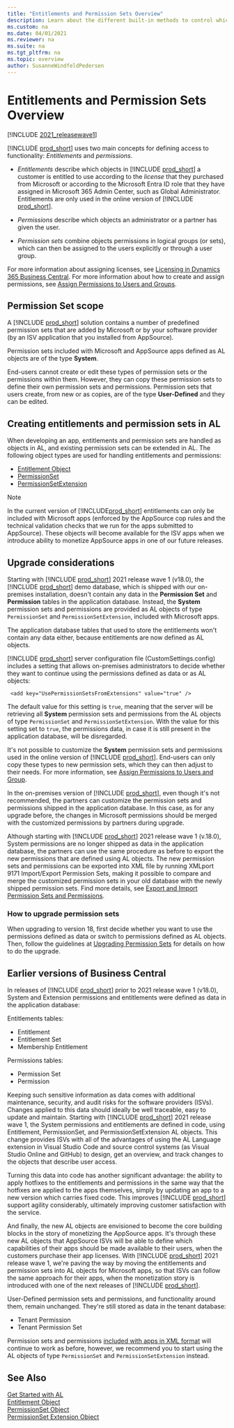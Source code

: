 ```yaml
---
title: "Entitlements and Permission Sets Overview"
description: Learn about the different built-in methods to control which users can do what so that you can design the Business Central permission sets more precisely. 
ms.custom: na
ms.date: 04/01/2021
ms.reviewer: na
ms.suite: na
ms.tgt_pltfrm: na
ms.topic: overview
author: SusanneWindfeldPedersen
---
```


# Entitlements and Permission Sets Overview

[!INCLUDE [2021_releasewave1](../includes/2021_releasewave1.md)]

[!INCLUDE [prod_short](includes/prod_short.md)] uses two main concepts for defining access to functionality: *Entitlements* and *permissions*.

- *Entitlements* describe which objects in [!INCLUDE [prod_short](includes/prod_short.md)] a customer is entitled to use according to the *license* that they purchased from Microsoft or according to the Microsoft Entra ID role that they have assigned in Microsoft 365 Admin Center, such as Global Administrator. Entitlements are only used in the online version of [!INCLUDE [prod_short](includes/prod_short.md)]. 

- *Permissions* describe which objects an administrator or a partner has given the user.

- *Permission sets* combine objects permissions in logical groups (or sets), which can then be assigned to the users explicitly or through a user group.  

For more information about assigning licenses, see [Licensing in Dynamics 365 Business Central](../deployment/licensing.md). For more information about how to create and assign permissions, see [Assign Permissions to Users and Groups](/dynamics365/business-central/ui-define-granular-permissions).  

## Permission Set scope

A [!INCLUDE [prod_short](includes/prod_short.md)] solution contains a number of predefined permission sets that are added by Microsoft or by your software provider (by an ISV application that you installed from AppSource).

Permission sets included with Microsoft and AppSource apps defined as AL objects are of the type **System**. <!-- If they are included in XML format, they are of the type **Extension**.--> <!-- Old data-sourced permissions are also tagged as System type. These are permission sets that on-premises admins/devs can add using our PowerShell cmdlets or creating and importing XML files with scope=system-->

End-users cannot create or edit these types of permission sets or the permissions within them. However, they can copy these permission sets to define their own permission sets and permissions. Permission sets that users create, from new or as copies, are of the type **User-Defined** and they can be edited.

## Creating entitlements and permission sets in AL

When developing an app, entitlements and permission sets are handled as objects in AL, and existing permission sets can be extended in AL. The following object types are used for handling entitlements and permissions:

- [Entitlement Object](devenv-entitlement-object.md)  
- [PermissionSet](devenv-permissionset-object.md)  
- [PermissionSetExtension](devenv-permissionset-ext-object.md)

> [!NOTE]  
> In the current version of [!INCLUDE[prod_short](includes/d365fin_long_md.md)] entitlements can only be included with Microsoft apps (enforced by the AppSource cop rules and the technical validation checks that we run for the apps submitted to AppSource). These objects will become available for the ISV apps when we introduce ability to monetize AppSource apps in one of our future releases.  

## Upgrade considerations

Starting with [!INCLUDE [prod_short](includes/prod_short.md)] 2021 release wave 1 (v18.0), the [!INCLUDE [prod_short](includes/prod_short.md)] demo database, which is shipped with our on-premises installation, doesn't contain any data in the **Permission Set** and **Permission** tables in the application database. Instead, the **System** permission sets and permissions are provided as AL objects of type `PermissionSet` and `PermissionSetExtension`, included with Microsoft apps. 

The application database tables that used to store the entitlements won't contain any data either, because entitlements are now defined as AL objects.

[!INCLUDE [prod_short](includes/prod_short.md)] server configuration file (CustomSettings.config) includes a setting that allows on-premises administrators to decide whether they want to continue using the permissions defined as data or as AL objects: 

```
 <add key="UsePermissionSetsFromExtensions" value="true" />
```

The default value for this setting is `true`, meaning that the server will be retrieving all **System** permission sets and permissions from the AL objects of type `PermissionSet` and `PermissionSetExtension`. With the value for this setting set to `true`, the permissions data, in case it is still present in the application database, will be disregarded. 

It's not possible to customize the **System** permission sets and permissions used in the online version of [!INCLUDE [prod_short](includes/prod_short.md)]. End-users can only copy these types to new permission sets, which they can then adjust to their needs. For more information, see [Assign Permissions to Users and Group](/dynamics365/business-central/ui-define-granular-permissions#to-create-or-modify-a-permission-set).

In the on-premises version of [!INCLUDE [prod_short](includes/prod_short.md)], even though it's not recommended, the partners can customize the permission sets and permissions shipped in the application database. In this case, as for any upgrade before, the changes in Microsoft permissions should be merged with the customized permissions by partners during upgrade.

Although starting with [!INCLUDE [prod_short](includes/prod_short.md)] 2021 release wave 1 (v.18.0), System permissions are no longer shipped as data in the application database, the partners can use the same procedure as before to export the new permissions that are defined using AL objects. The new permission sets and permissions can be exported into XML file by running XMLport 9171 Import/Export Permission Sets, making it possible to compare and merge the customized permission sets in your old database with the newly shipped permission sets. Find more details, see [Export and Import Permission Sets and Permissions](../upgrade/how-to--import-export-permission-sets-permissions.md).

### How to upgrade permission sets

When upgrading to version 18, first decide whether you want to use the permissions defined as data or switch to permissions defined as AL objects. Then, follow the guidelines at [Upgrading Permission Sets](../upgrade/upgrade-permissions.md) for details on how to do the upgrade.  

## Earlier versions of Business Central

In releases of [!INCLUDE [prod_short](includes/prod_short.md)] prior to 2021 release wave 1 (v18.0), System and Extension permissions and entitlements were defined as data in the application database: 

Entitlements tables:

- Entitlement
- Entitlement Set
- Membership Entitlement

Permissions tables:

- Permission Set
- Permission

Keeping such sensitive information as data comes with additional maintenance, security, and audit risks for the software providers (ISVs). Changes applied to this data should ideally be well traceable, easy to update and maintain. Starting with [!INCLUDE [prod_short](includes/prod_short.md)] 2021 release wave 1, the System permissions and entitlements are defined in code, using Entitlement, PermissionSet, and PermissionSetExtension AL objects. This change provides ISVs with all of the advantages of using the AL Language extension in Visual Studio Code and source control systems (as Visual Studio Online and GitHub) to design, get an overview, and track changes to the objects that describe user access. 

Turning this data into code has another significant advantage: the ability to apply hotfixes to the entitlements and permissions in the same way that the hotfixes are applied to the apps themselves, simply by updating an app to a new version which carries fixed code. This improves [!INCLUDE [prod_short](includes/prod_short.md)] support agility considerably, ultimately improving customer satisfaction with the service.

And finally, the new AL objects are envisioned to become the core building blocks in the story of monetizing the AppSource apps. It's through these new AL objects that AppSource ISVs will be able to define which capabilities of their apps should be made available to their users, when the customers purchase their app licenses. With [!INCLUDE [prod_short](includes/prod_short.md)] 2021 release wave 1, we're paving the way by moving the entitlements and permission sets into AL objects for Microsoft apps, so that ISVs can follow the same approach for their apps, when the monetization story is introduced with one of the next releases of [!INCLUDE [prod_short](includes/prod_short.md)].

User-Defined permission sets and permissions, and functionality around them, remain unchanged. They're still stored as data in the tenant database:

- Tenant Permission
- Tenant Permission Set

Permission sets and permissions [included with apps in XML format](devenv-export-permission-sets.md) will continue to work as before, however, we recommend you to start using the AL objects of type `PermissionSet` and `PermissionSetExtension` instead.

## See Also

[Get Started with AL](devenv-get-started.md)  
[Entitlement Object](devenv-entitlement-object.md)  
[PermissionSet Object](devenv-permissionset-object.md)  
[PermissionSet Extension Object](devenv-permissionset-ext-object.md)  
